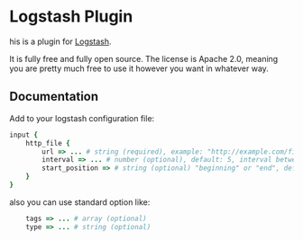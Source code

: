 # Logstash Plugin

his is a plugin for [Logstash](https://github.com/elasticsearch/logstash).

It is fully free and fully open source. The license is Apache 2.0, meaning you are pretty much free to use it however you want in whatever way.

## Documentation

Add to your logstash configuration file:
```ruby
input {
	http_file {
    	url => ... # string (required), example: "http://example.com/file.log"
        interval => ... # number (optional), default: 5, interval between get reads
        start_position => # string (optional) "beginning" or "end", default: end, start position to start reading: if set to "beginning",  file will be read from the beginning always when logstash service starts.
    }
}
```
also you can use standard option like:
```ruby
	tags => ... # array (optional)
    type => ... # string (optional)
 ```
